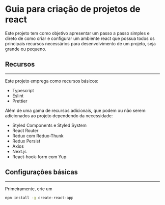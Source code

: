 # Guia para criação de projetos de react

Este projeto tem como objetivo apresentar um passo a passo simples e direto de como criar e configurar um ambiente react que possua todos os principais recursos necessários para desenvolvimento de um projeto, seja grande ou pequeno.

## Recursos
---

Este projeto emprega como recursos básicos:

* Typescript
* Eslint
* Prettier

Além de uma gama de recursos adicionais, que podem ou não serem adicionados ao projeto dependendo da necessidade:

* Styled Components e Styled System
* React Router
* Redux com Redux-Thunk
* Redux Persist
* Axios
* Next.js
* React-hook-form com Yup

## Configuraçôes básicas
---

Primeiramente, crie um 

```bash
npm install -g create-react-app
```